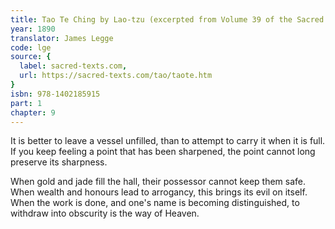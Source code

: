 ```yaml
---
title: Tao Te Ching by Lao-tzu (excerpted from Volume 39 of the Sacred Books of the East.)
year: 1890
translator: James Legge
code: lge
source: {
  label: sacred-texts.com,
  url: https://sacred-texts.com/tao/taote.htm
}
isbn: 978-1402185915
part: 1
chapter: 9
---
```

It is better to leave a vessel unfilled, than to attempt to carry it when it is full. If you keep feeling a point that has been sharpened, the point cannot long preserve its sharpness. 

When gold and jade fill the hall, their possessor cannot keep them safe. When wealth and honours lead to arrogancy, this brings its evil on itself. When the work is done, and one's name is becoming distinguished, to withdraw into obscurity is the way of Heaven.
